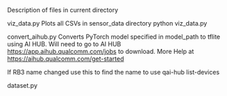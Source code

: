 Description of files in current directory

viz_data.py
Plots all CSVs in sensor_data directory
python viz_data.py


convert_aihub.py
Converts PyTorch model specified in model_path to tflite using AI HUB. 
Will need to go to AI HUB https://app.aihub.qualcomm.com/jobs to download.
More Help at
https://aihub.qualcomm.com/get-started

If RB3 name changed use this to find the name to use
qai-hub list-devices



dataset.py

